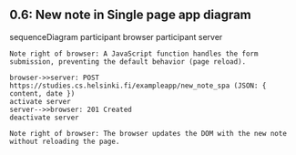 ## 0.6: New note in Single page app diagram

sequenceDiagram
    participant browser
    participant server

    Note right of browser: A JavaScript function handles the form submission, preventing the default behavior (page reload).

    browser->>server: POST https://studies.cs.helsinki.fi/exampleapp/new_note_spa (JSON: { content, date })
    activate server
    server-->>browser: 201 Created
    deactivate server

    Note right of browser: The browser updates the DOM with the new note without reloading the page.
